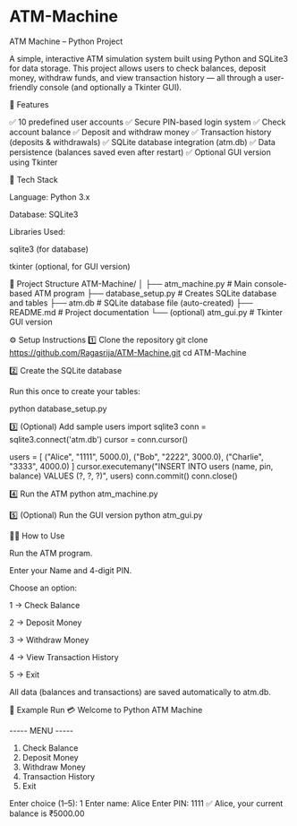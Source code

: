 # ATM-Machine
ATM Machine – Python Project

A simple, interactive ATM simulation system built using Python and SQLite3 for data storage.
This project allows users to check balances, deposit money, withdraw funds, and view transaction history — all through a user-friendly console (and optionally a Tkinter GUI).

🚀 Features

✅ 10 predefined user accounts
✅ Secure PIN-based login system
✅ Check account balance
✅ Deposit and withdraw money
✅ Transaction history (deposits & withdrawals)
✅ SQLite database integration (atm.db)
✅ Data persistence (balances saved even after restart)
✅ Optional GUI version using Tkinter

🧰 Tech Stack

Language: Python 3.x

Database: SQLite3

Libraries Used:

sqlite3 (for database)

tkinter (optional, for GUI version)

📁 Project Structure
ATM-Machine/
│
├── atm_machine.py        # Main console-based ATM program
├── database_setup.py     # Creates SQLite database and tables
├── atm.db                # SQLite database file (auto-created)
├── README.md             # Project documentation
└── (optional) atm_gui.py # Tkinter GUI version

⚙️ Setup Instructions
1️⃣ Clone the repository
git clone https://github.com/Ragasrija/ATM-Machine.git
cd ATM-Machine

2️⃣ Create the SQLite database

Run this once to create your tables:

python database_setup.py

3️⃣ (Optional) Add sample users
import sqlite3
conn = sqlite3.connect('atm.db')
cursor = conn.cursor()

users = [
    ("Alice", "1111", 5000.0),
    ("Bob", "2222", 3000.0),
    ("Charlie", "3333", 4000.0)
]
cursor.executemany("INSERT INTO users (name, pin, balance) VALUES (?, ?, ?)", users)
conn.commit()
conn.close()

4️⃣ Run the ATM
python atm_machine.py

5️⃣ (Optional) Run the GUI version
python atm_gui.py

🧑‍💻 How to Use

Run the ATM program.

Enter your Name and 4-digit PIN.

Choose an option:

1 → Check Balance

2 → Deposit Money

3 → Withdraw Money

4 → View Transaction History

5 → Exit

All data (balances and transactions) are saved automatically to atm.db.

🧠 Example Run
💳 Welcome to Python ATM Machine

----- MENU -----
1. Check Balance
2. Deposit Money
3. Withdraw Money
4. Transaction History
5. Exit

Enter choice (1–5): 1
Enter name: Alice
Enter PIN: 1111
✅ Alice, your current balance is ₹5000.00
